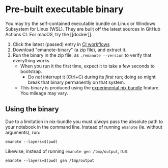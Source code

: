 # Pre-built executable binary

You may try the self-contained executable bundle on Linux or Windows Subsystem for Linux (WSL). They are built off the latest sources in GitHub Actions CI. For macOS, try the [[docker]].

1. Click the latest (passed) entry in [CI workflows](https://github.com/srid/emanote/actions?query=branch%3Amaster)
1. Download "emanote-binary" (a zip file), and extract it.
1. Run the binary in the zip file, as `./emanote --version` to verify that everything works
   - When you run it the first time, expect it to take a few seconds to bootstrap.
      - Do *not* interrupt it (Ctrl+C) during its *first* run; doing so might break that binary permanently on that system.
   - This binary is produced using the [experimental nix bundle](https://nixos.org/manual/nix/unstable/command-ref/new-cli/nix3-bundle.html) feature. You mileage may vary.

## Using the binary

Due to a limitation in nix-bundle you must *always* pass the absolute path to your notebook in the command line. Instead of running `emanote` (ie. without arguments), run:

```
emanote --layers=$(pwd)
```

Likewise, instead of running `emanote gen /tmp/output`, run:

```
emanote --layers=$(pwd) gen /tmp/output
```
